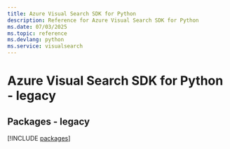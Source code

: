 ```yaml
---
title: Azure Visual Search SDK for Python
description: Reference for Azure Visual Search SDK for Python
ms.date: 07/03/2025
ms.topic: reference
ms.devlang: python
ms.service: visualsearch
---
```

# Azure Visual Search SDK for Python - legacy
## Packages - legacy
[!INCLUDE [packages](visual-search-index.md)]